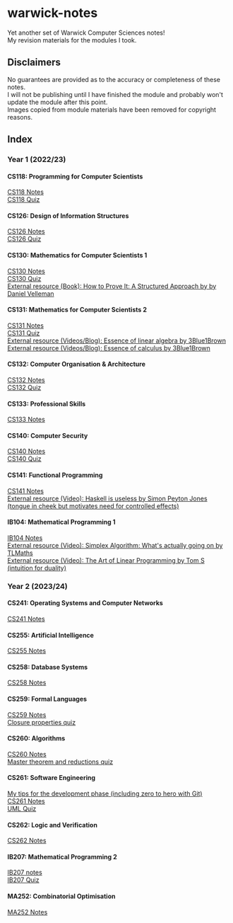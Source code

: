 # warwick-notes

Yet another set of Warwick Computer Sciences notes!  
My revision materials for the modules I took.

## Disclaimers

No guarantees are provided as to the accuracy or completeness of these notes.  
I will not be publishing until I have finished the module and probably won't update the module after this point.  
Images copied from module materials have been removed for copyright reasons.

## Index
### Year 1 (2022/23)
#### CS118: Programming for Computer Scientists
[CS118 Notes](Y1/CS118.pdf)  
[CS118 Quiz](https://app.studius.ai/decks/8b9d4f443b486cbfd2156fc9b293e191?invite=UKtFiMdOcZQst3yCpqAznIb5aag1)  
#### CS126: Design of Information Structures
[CS126 Notes](Y1/CS126.pdf)  
[CS126 Quiz](https://app.studius.ai/decks/b207a6a6cb398229a7077e0b36a6c82f?invite=UKtFiMdOcZQst3yCpqAznIb5aag1)  
#### CS130: Mathematics for Computer Scientists 1
[CS130 Notes](Y1/CS130.pdf)  
[CS130 Quiz](https://app.studius.ai/decks/b4953e89e933d50c8c0bbf76da7f5112?invite=UKtFiMdOcZQst3yCpqAznIb5aag1)  
[External resource (Book): How to Prove It: A Structured Approach by by Daniel Velleman](https://www.vlebooks.com/Product/Index/2006618)  
#### CS131: Mathematics for Computer Scientists 2
[CS131 Notes](Y1/CS131.pdf)  
[CS131 Quiz](https://app.studius.ai/decks/e6b6297a7e3472f8b59ef8233ad84afb?invite=UKtFiMdOcZQst3yCpqAznIb5aag1)  
[External resource (Videos/Blog): Essence of linear algebra by 3Blue1Brown](https://www.3blue1brown.com/topics/linear-algebra)  
[External resource (Videos/Blog): Essence of calculus by 3Blue1Brown](https://www.3blue1brown.com/topics/calculus)
#### CS132: Computer Organisation & Architecture
[CS132 Notes](Y1/CS132.pdf)  
[CS132 Quiz](https://app.studius.ai/decks/db693124565718bffacd91f8c287af43?invite=UKtFiMdOcZQst3yCpqAznIb5aag1)  
#### CS133: Professional Skills
[CS133 Notes](Y1/CS133T2_RAW.pdf)  
#### CS140: Computer Security
[CS140 Notes](Y1/CS140.pdf)  
[CS140 Quiz](https://app.studius.ai/decks/c93c2a144d16e44f9b4fa6ab76ffcf5e?invite=UKtFiMdOcZQst3yCpqAznIb5aag1)  
#### CS141: Functional Programming
[CS141 Notes](Y1/CS141.pdf)  
[External resource (Video): Haskell is useless by Simon Peyton Jones (tongue in cheek but motivates need for controlled effects)](https://www.youtube.com/watch?v=iSmkqocn0oQ)  
#### IB104: Mathematical Programming 1
[IB104 Notes](Y1/IB104.pdf)  
[External resource (Video): Simplex Algorithm: What's actually going on by TLMaths](https://www.youtube.com/watch?v=pWeEz3O-ZRg)  
[External resource (Video): The Art of Linear Programming by Tom S (intuition for duality)](https://www.youtube.com/watch?v=E72DWgKP_1Y)  

### Year 2 (2023/24)
#### CS241: Operating Systems and Computer Networks
[CS241 Notes](Y2/CS241.pdf)  
#### CS255: Artificial Intelligence
[CS255 Notes](Y2/CS255.pdf)  
#### CS258: Database Systems
[CS258 Notes](Y2/CS258.pdf)  
#### CS259: Formal Languages
[CS259 Notes](Y2/CS259.pdf)  
[Closure properties quiz](https://app.studius.ai/decks/dda0251b15d3d9c18b89256831f5770d?invite=UKtFiMdOcZQst3yCpqAznIb5aag1)
#### CS260: Algorithms
[CS260 Notes](Y2/CS260.pdf)  
[Master theorem and reductions quiz](https://app.studius.ai/decks/feb883d42e048e5df6ea41794b7a6b4e?invite=UKtFiMdOcZQst3yCpqAznIb5aag1)
#### CS261: Software Engineering
[My tips for the development phase (including zero to hero with Git)](Y2/CS261_DevTips.pdf)  
[CS261 Notes](Y2/CS261.pdf)  
[UML Quiz](https://app.studius.ai/decks/d1a5bafe5cbaf9f6c373d61bf21b131f?invite=UKtFiMdOcZQst3yCpqAznIb5aag1)
#### CS262: Logic and Verification
[CS262 Notes](Y2/CS262.pdf)  
#### IB207: Mathematical Programming 2
[IB207 notes](Y2/IB207.pdf)  
[IB207 Quiz](https://app.studius.ai/decks/857ac2d5c1a2dceceb3bf47ba0798553?invite=UKtFiMdOcZQst3yCpqAznIb5aag1)  
#### MA252: Combinatorial Optimisation
[MA252 Notes](Y2/MA252.pdf)  
